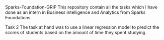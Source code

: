Sparks-Foundation-GRIP 
This repository contain all the tasks which I have done as an intern in Business intelligence and Analytics from Sparks Foundations

Task 2
The task at hand was to use a linear regression model to predict the scores of students based on the amount of time they spent studying.

